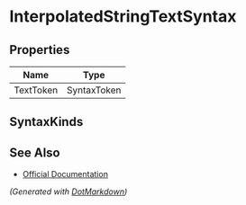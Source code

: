 # InterpolatedStringTextSyntax

## Properties

| Name      | Type        |
| --------- | ----------- |
| TextToken | SyntaxToken |

## SyntaxKinds

## See Also

* [Official Documentation](https://docs.microsoft.com/en-us/dotnet/api/microsoft.codeanalysis.csharp.syntax.interpolatedstringtextsyntax)


*\(Generated with [DotMarkdown](http://github.com/JosefPihrt/DotMarkdown)\)*